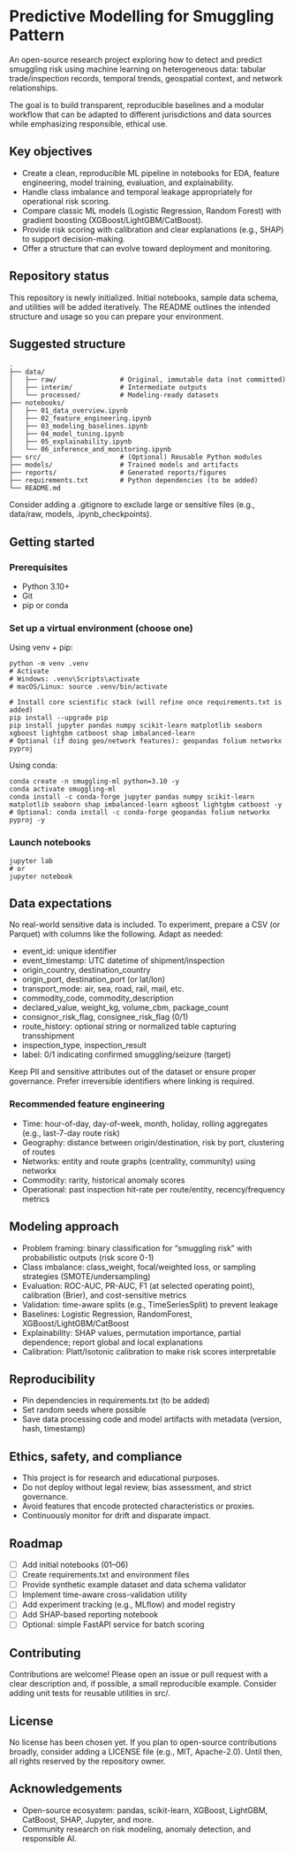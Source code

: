 # Predictive Modelling for Smuggling Pattern

An open-source research project exploring how to detect and predict smuggling risk using machine learning on heterogeneous data: tabular trade/inspection records, temporal trends, geospatial context, and network relationships.

The goal is to build transparent, reproducible baselines and a modular workflow that can be adapted to different jurisdictions and data sources while emphasizing responsible, ethical use.

## Key objectives
- Create a clean, reproducible ML pipeline in notebooks for EDA, feature engineering, model training, evaluation, and explainability.
- Handle class imbalance and temporal leakage appropriately for operational risk scoring.
- Compare classic ML models (Logistic Regression, Random Forest) with gradient boosting (XGBoost/LightGBM/CatBoost).
- Provide risk scoring with calibration and clear explanations (e.g., SHAP) to support decision-making.
- Offer a structure that can evolve toward deployment and monitoring.

## Repository status
This repository is newly initialized. Initial notebooks, sample data schema, and utilities will be added iteratively. The README outlines the intended structure and usage so you can prepare your environment.

## Suggested structure
```
.
├── data/
│   ├── raw/                # Original, immutable data (not committed)
│   ├── interim/            # Intermediate outputs
│   └── processed/          # Modeling-ready datasets
├── notebooks/
│   ├── 01_data_overview.ipynb
│   ├── 02_feature_engineering.ipynb
│   ├── 03_modeling_baselines.ipynb
│   ├── 04_model_tuning.ipynb
│   ├── 05_explainability.ipynb
│   └── 06_inference_and_monitoring.ipynb
├── src/                    # (Optional) Reusable Python modules
├── models/                 # Trained models and artifacts
├── reports/                # Generated reports/figures
├── requirements.txt        # Python dependencies (to be added)
└── README.md
```

Consider adding a .gitignore to exclude large or sensitive files (e.g., data/raw, models, .ipynb_checkpoints).

## Getting started

### Prerequisites
- Python 3.10+
- Git
- pip or conda

### Set up a virtual environment (choose one)

Using venv + pip:
```
python -m venv .venv
# Activate
# Windows: .venv\Scripts\activate
# macOS/Linux: source .venv/bin/activate

# Install core scientific stack (will refine once requirements.txt is added)
pip install --upgrade pip
pip install jupyter pandas numpy scikit-learn matplotlib seaborn xgboost lightgbm catboost shap imbalanced-learn
# Optional (if doing geo/network features): geopandas folium networkx pyproj
```

Using conda:
```
conda create -n smuggling-ml python=3.10 -y
conda activate smuggling-ml
conda install -c conda-forge jupyter pandas numpy scikit-learn matplotlib seaborn shap imbalanced-learn xgboost lightgbm catboost -y
# Optional: conda install -c conda-forge geopandas folium networkx pyproj -y
```

### Launch notebooks
```
jupyter lab
# or
jupyter notebook
```

## Data expectations
No real-world sensitive data is included. To experiment, prepare a CSV (or Parquet) with columns like the following. Adapt as needed:

- event_id: unique identifier
- event_timestamp: UTC datetime of shipment/inspection
- origin_country, destination_country
- origin_port, destination_port (or lat/lon)
- transport_mode: air, sea, road, rail, mail, etc.
- commodity_code, commodity_description
- declared_value, weight_kg, volume_cbm, package_count
- consignor_risk_flag, consignee_risk_flag (0/1)
- route_history: optional string or normalized table capturing transshipment
- inspection_type, inspection_result
- label: 0/1 indicating confirmed smuggling/seizure (target)

Keep PII and sensitive attributes out of the dataset or ensure proper governance. Prefer irreversible identifiers where linking is required.

### Recommended feature engineering
- Time: hour-of-day, day-of-week, month, holiday, rolling aggregates (e.g., last-7-day route risk)
- Geography: distance between origin/destination, risk by port, clustering of routes
- Networks: entity and route graphs (centrality, community) using networkx
- Commodity: rarity, historical anomaly scores
- Operational: past inspection hit-rate per route/entity, recency/frequency metrics

## Modeling approach
- Problem framing: binary classification for “smuggling risk” with probabilistic outputs (risk score 0-1)
- Class imbalance: class_weight, focal/weighted loss, or sampling strategies (SMOTE/undersampling)
- Evaluation: ROC-AUC, PR-AUC, F1 (at selected operating point), calibration (Brier), and cost-sensitive metrics
- Validation: time-aware splits (e.g., TimeSeriesSplit) to prevent leakage
- Baselines: Logistic Regression, RandomForest, XGBoost/LightGBM/CatBoost
- Explainability: SHAP values, permutation importance, partial dependence; report global and local explanations
- Calibration: Platt/Isotonic calibration to make risk scores interpretable

## Reproducibility
- Pin dependencies in requirements.txt (to be added)
- Set random seeds where possible
- Save data processing code and model artifacts with metadata (version, hash, timestamp)

## Ethics, safety, and compliance
- This project is for research and educational purposes.
- Do not deploy without legal review, bias assessment, and strict governance.
- Avoid features that encode protected characteristics or proxies.
- Continuously monitor for drift and disparate impact.

## Roadmap
- [ ] Add initial notebooks (01–06)
- [ ] Create requirements.txt and environment files
- [ ] Provide synthetic example dataset and data schema validator
- [ ] Implement time-aware cross-validation utility
- [ ] Add experiment tracking (e.g., MLflow) and model registry
- [ ] Add SHAP-based reporting notebook
- [ ] Optional: simple FastAPI service for batch scoring

## Contributing
Contributions are welcome! Please open an issue or pull request with a clear description and, if possible, a small reproducible example. Consider adding unit tests for reusable utilities in src/.

## License
No license has been chosen yet. If you plan to open-source contributions broadly, consider adding a LICENSE file (e.g., MIT, Apache-2.0). Until then, all rights reserved by the repository owner.

## Acknowledgements
- Open-source ecosystem: pandas, scikit-learn, XGBoost, LightGBM, CatBoost, SHAP, Jupyter, and more.
- Community research on risk modeling, anomaly detection, and responsible AI.
